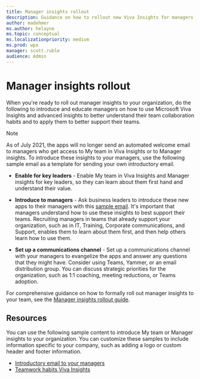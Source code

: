 ```yaml
---
title: Manager insights rollout
description: Guidance on how to rollout new Viva Insights for managers to your organization's managers
author: madehmer
ms.author: helayne
ms.topic: conceptual
ms.localizationpriority: medium
ms.prod: wpa
manager: scott.ruble
audience: Admin
---
```


# Manager insights rollout

When you're ready to roll out manager insights to your organization, do the following to introduce and educate managers on how to use Microsoft Viva Insights and advanced insights to better understand their team collaboration habits and to apply them to better support their teams.

>[!Note]
>As of July 2021, the apps will no longer send an automated welcome email to managers who get access to My team in Viva Insights or to Manager insights. To introduce these insights to your managers, use the following sample email as a template for sending your own introductory email.

* **Enable for key leaders** - Enable My team in Viva Insights and Manager insights for key leaders, so they can learn about them first hand and understand their value.

* **Introduce to managers** - Ask business leaders to introduce these new apps to their managers with this [sample email](https://download.microsoft.com/download/5/e/0/5e07aae0-d8ef-44e3-8ae0-3c448f5b8fe1/email-to-managers.docx). It's important that managers understand how to use these insights to best support their teams. Recruiting managers in teams that already support your organization, such as in IT, Training, Corporate communications, and Support, enables them to learn about them first, and then help others learn how to use them.

* **Set up a communications channel** - Set up a communications channel with your managers to evangelize the apps and answer any questions that they might have. Consider using Teams, Yammer, or an email distribution group. You can discuss strategic priorities for the organization, such as 1:1 coaching, meeting reductions, or Teams adoption.

For comprehensive guidance on how to formally roll out manager insights to your team, see the [Manager insights rollout guide](https://download.microsoft.com/download/8/6/5/8654a87d-311a-4203-b702-2555b7a0656a/manager-insights-rollout.pdf).

## Resources

You can use the following sample content to introduce My team or Manager insights to your organization. You can customize these samples to include information specific to your company, such as adding a logo or custom header and footer information.

* [Introductory email to your managers](https://download.microsoft.com/download/5/7/7/57742c87-230c-4a62-8001-6753ebbdc5c6/manager-insights-intro.docx)
* [Teamwork habits Viva Insights](../org-team-insights/teamwork-habits.md)

